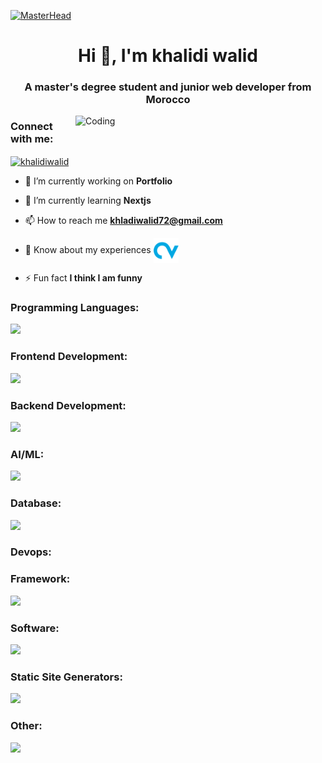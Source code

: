 [![MasterHead](https://media0.giphy.com/media/4rZA5D22301iMgrUNd/giphy.gif?cid=ecf05e4784kej08q9ong5eg846qnx0ur47kcilu89f47hemc&ep=v1_gifs_related&rid=giphy.gif&ct=g)](https://www.linkedin.com/in/walid-khalidi-b114a0264)

<h1 align="center">Hi 👋, I'm khalidi walid</h1>
<h3 align="center">A master's degree student and junior web developer from Morocco</h3>
<img align="right" alt="Coding" width="400" src="https://media3.giphy.com/media/PI3QGKFN6XZUCMMqJm/giphy.gif">

<p align="left">  </p>

<h3 align="left">Connect with me:</h3>
<p align="left">

<a href="www.linkedin.com/in/walid-khalidi-b114a0264" target="_blank"><img align="center" src="https://skillicons.dev/icons?i=linkedin" alt="khalidiwalid" width="40" /></a>
</p>

- 🔭 I’m currently working on **Portfolio** 

- 🌱 I’m currently learning **Nextjs**

- 📫 How to reach me **khladiwalid72@gmail.com**

- 📄 Know about my experiences <a href="https://cvdesignr.com/p/652a7ecc03edc" target="_blank"><img align="center" src="https://github.com/soulaimanedahi/soulaimanedahi/blob/main/icons/cvdesigner.png" alt="soulaimanedahi" width="40" /></a>

- ⚡ Fun fact **I think I am funny**


<h3 align="left">Programming Languages:</h3>
<p align="left">
  <a href="https://skillicons.dev">
    <img src="https://skillicons.dev/icons?i=c,java,js,php,py&perline=10&theme=light" />
  </a>
</p>

<h3 align="left">Frontend Development:</h3>
<p align="left">
  <a href="https://skillicons.dev">
    <img src="https://skillicons.dev/icons?i=html,css,bootstrap,angular,react,next&perline=10&theme=light" />
  </a>
</p>

<h3 align="left">Backend Development:</h3>
<p align="left">
  <a href="https://skillicons.dev">
    <img src="https://skillicons.dev/icons?i=spring,django,node&perline=10&theme=light" />
  </a>
</p>

<h3 align="left">AI/ML:</h3>
<p align="left">
  <a href="https://skillicons.dev">
    <img src="https://skillicons.dev/icons?i=tensorflow&theme=light" />
  </a>
</p>

<h3 align="left">Database:</h3>
<p align="left">
  <a href="https://skillicons.dev">
    <img src="https://skillicons.dev/icons?i=mysql,sqlite,&perline=10&theme=light" />
  </a>
</p>

<h3 align="left">Devops:</h3>
<!--<p align="left">
  <a href="https://skillicons.dev">
    <img src="https://skillicons.dev/icons?i=bash,jenkins,aws,gcp&perline=10&theme=light" />
  </a> -->
</p>

<!--<h3 align="left">Backend as a Service(BaaS):</h3>
<p align="left">
  <a href="https://skillicons.dev">
    <img src="https://skillicons.dev/icons?i=firebase,heroku,vercel&perline=10&theme=light" />
  </a>
</p> -->

<h3 align="left">Framework:</h3>
<p align="left">
  <a href="https://skillicons.dev">
    <img src="https://skillicons.dev/icons?i=django,&perline=10&theme=light" />
  </a>
</p>

<!--<h3 align="left">Testing:</h3>
<p align="left">
  <a href="https://skillicons.dev">
    <img src="https://skillicons.dev/icons?i=jest&theme=light" />
  </a>
</p> -->

<h3 align="left">Software:</h3>
<p align="left">
  <a href="https://skillicons.dev">
    <img src="https://skillicons.dev/icons?i=ps,postman,vscode,visualstudio,eclipse,idea&perline=10&theme=light" />
  </a>
</p>

<h3 align="left">Static Site Generators:</h3>
<p align="left">
  <a href="https://skillicons.dev">
    <img src="https://skillicons.dev/icons?i=nextjs,gatsby&perline=10&theme=light" />
  </a>
</p>

<h3 align="left">Other:</h3>
<p align="left">
  <a href="https://skillicons.dev">
    <img src="https://skillicons.dev/icons?i=linux,git&perline=10&theme=light" />
  </a>
</p>

 <!-- Github Activities -->
<!-- ## 📈 Github Stats -->
 
<!--<div align="center" style="display: flex; flex-direction: column; align-items: center;">
  
[![Ashutosh's github activity graph](https://github-readme-activity-graph.vercel.app/graph?username=soulaimanedahi&theme=rogue&bg_color=0d1117&border_color=0d1117&hide_border=true&line=18c964&point=403d3d&area=true)](https://github.com/ashutosh00710/github-readme-activity-graph)
    -->
</div>

